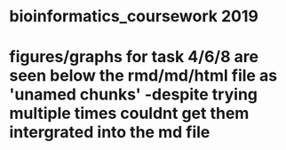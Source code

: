 # bioinformatics_coursework 2019
# figures/graphs for task 4/6/8 are seen below the rmd/md/html file as 'unamed chunks' -despite trying multiple times couldnt get them intergrated into the md file
